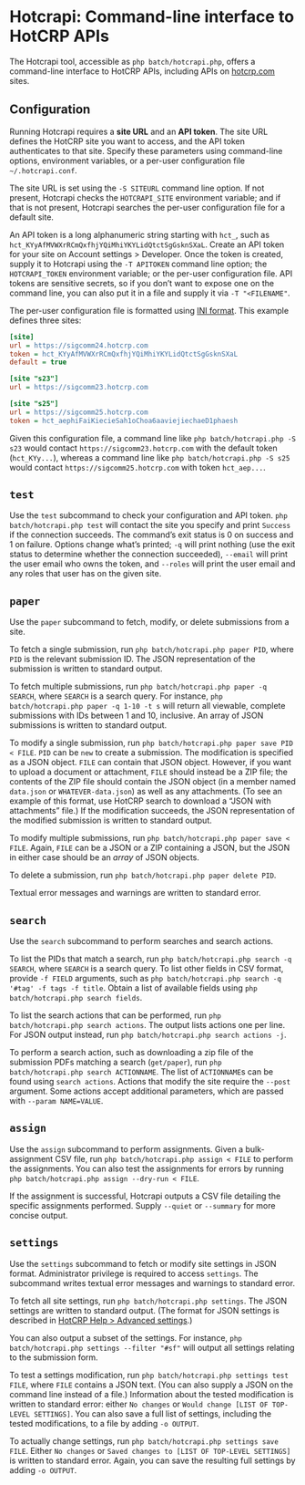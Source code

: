 # Hotcrapi: Command-line interface to HotCRP APIs

The Hotcrapi tool, accessible as `php batch/hotcrapi.php`, offers a command-line
interface to HotCRP APIs, including APIs on [hotcrp.com](https://hotcrp.com)
sites.


## Configuration

Running Hotcrapi requires a **site URL** and an **API token**. The site
URL defines the HotCRP site you want to access, and the API token authenticates
to that site. Specify these parameters using command-line options,
environment variables, or a per-user configuration file `~/.hotcrapi.conf`.

The site URL is set using the `-S SITEURL` command line option. If not present,
Hotcrapi checks the `HOTCRAPI_SITE` environment variable; and if that is not
present, Hotcrapi searches the per-user configuration file for a default site.

An API token is a long alphanumeric string starting with `hct_`, such as
`hct_KYyAfMVWXrRCmQxfhjYQiMhiYKYLidQtctSgGsknSXaL`. Create an API token for your
site on Account settings > Developer. Once the token is created, supply it to
Hotcrapi using the `-T APITOKEN` command line option; the `HOTCRAPI_TOKEN`
environment variable; or the per-user configuration file. API tokens are
sensitive secrets, so if you don’t want to expose one on the command line, you
can also put it in a file and supply it via `-T "<FILENAME"`.

The per-user configuration file is formatted using [INI
format](https://en.wikipedia.org/wiki/INI_file). This example defines three
sites:

```ini
[site]
url = https://sigcomm24.hotcrp.com
token = hct_KYyAfMVWXrRCmQxfhjYQiMhiYKYLidQtctSgGsknSXaL
default = true

[site "s23"]
url = https://sigcomm23.hotcrp.com

[site "s25"]
url = https://sigcomm25.hotcrp.com
token = hct_aephiFaiKiecieSah1oChoa6aaviejiechaeD1phaesh
```

Given this configuration file, a command line like `php batch/hotcrapi.php -S
s23`  would contact `https://sigcomm23.hotcrp.com` with the default token
(`hct_KYy...`), whereas a command line like `php batch/hotcrapi.php -S s25`
would contact `https://sigcomm25.hotcrp.com` with token `hct_aep...`.


## `test`

Use the `test` subcommand to check your configuration and API token. `php
batch/hotcrapi.php test` will contact the site you specify and print `Success`
if the connection succeeds. The command’s exit status is 0 on success and 1 on
failure. Options change what’s printed; `-q` will print nothing (use the exit
status to determine whether the connection succeeded), `--email` will print
the user email who owns the token, and `--roles` will print the user email and
any roles that user has on the given site.


## `paper`

Use the `paper` subcommand to fetch, modify, or delete submissions from a site.

To fetch a single submission, run `php batch/hotcrapi.php paper PID`, where
`PID` is the relevant submission ID. The JSON representation of the submission
is written to standard output.

To fetch multiple submissions, run `php batch/hotcrapi.php paper -q SEARCH`,
where `SEARCH` is a search query. For instance, `php batch/hotcrapi.php paper -q
1-10 -t s` will return all viewable, complete submissions with IDs between 1 and
10, inclusive. An array of JSON submissions is written to standard output.

To modify a single submission, run `php batch/hotcrapi.php paper save PID <
FILE`. `PID` can be `new` to create a submission. The modification is specified
as a JSON object. `FILE` can contain that JSON object. However, if you want to
upload a document or attachment, `FILE` should instead be a ZIP file; the
contents of the ZIP file should contain the JSON object (in a member named
`data.json` or `WHATEVER-data.json`) as well as any attachments. (To see an
example of this format, use HotCRP search to download a “JSON with attachments”
file.) If the modification succeeds, the JSON representation of the modified
submission is written to standard output.

To modify multiple submissions, run `php batch/hotcrapi.php paper save < FILE`.
Again, `FILE` can be a JSON or a ZIP containing a JSON, but the JSON in either
case should be an *array* of JSON objects.

To delete a submission, run `php batch/hotcrapi.php paper delete PID`.

Textual error messages and warnings are written to standard error.


## `search`

Use the `search` subcommand to perform searches and search actions.

To list the PIDs that match a search, run `php batch/hotcrapi.php search -q
SEARCH`, where `SEARCH` is a search query. To list other fields in CSV format,
provide `-f FIELD` arguments, such as `php batch/hotcrapi.php search -q '#tag'
-f tags -f title`. Obtain a list of available fields using `php
batch/hotcrapi.php search fields`.

To list the search actions that can be performed, run `php batch/hotcrapi.php
search actions`. The output lists actions one per line. For JSON output instead,
run `php batch/hotcrapi.php search actions -j`.

To perform a search action, such as downloading a zip file of the submission
PDFs matching a search (`get/paper`), run `php batch/hotcrapi.php search
ACTIONNAME`. The list of `ACTIONNAME`s can be found using `search actions`.
Actions that modify the site require the `--post` argument. Some actions accept
additional parameters, which are passed with `--param NAME=VALUE`.


## `assign`

Use the `assign` subcommand to perform assignments. Given a bulk-assignment
CSV file, run `php batch/hotcrapi.php assign < FILE` to perform the
assignments. You can also test the assignments for errors by running `php
batch/hotcrapi.php assign --dry-run < FILE`.

If the assignment is successful, Hotcrapi outputs a CSV file detailing the
specific assignments performed. Supply `--quiet` or `--summary` for more
concise output.


## `settings`

Use the `settings` subcommand to fetch or modify site settings in JSON format.
Administrator privilege is required to access `settings`. The subcommand writes
textual error messages and warnings to standard error.

To fetch all site settings, run `php batch/hotcrapi.php settings`. The JSON
settings are written to standard output. (The format for JSON settings is
described in [HotCRP Help > Advanced
settings](https://help.hotcrp.com/help/jsonsettings).)

You can also output a subset of the settings. For instance, `php
batch/hotcrapi.php settings --filter "#sf"` will output all settings relating to
the submission form.

To test a settings modification, run `php batch/hotcrapi.php settings test
FILE`, where `FILE` contains a JSON text. (You can also supply a JSON on the
command line instead of a file.) Information about the tested modification is
written to standard error: either `No changes` or `Would change [LIST OF
TOP-LEVEL SETTINGS]`. You can also save a full list of settings, including
the tested modifications, to a file by adding `-o OUTPUT`.

To actually change settings, run `php batch/hotcrapi.php settings save FILE`.
Either `No changes` or `Saved changes to [LIST OF TOP-LEVEL SETTINGS]` is
written to standard error. Again, you can save the resulting full settings by
adding `-o OUTPUT`.
